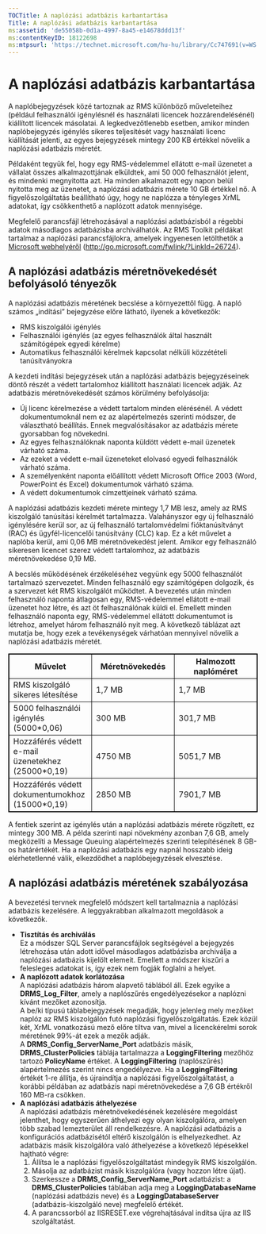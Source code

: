 ```yaml
---
TOCTitle: A naplózási adatbázis karbantartása
Title: A naplózási adatbázis karbantartása
ms:assetid: 'de55058b-0d1a-4997-8a45-e14678ddd13f'
ms:contentKeyID: 18122698
ms:mtpsurl: 'https://technet.microsoft.com/hu-hu/library/Cc747691(v=WS.10)'
---
```


A naplózási adatbázis karbantartása
===================================

A naplóbejegyzések közé tartoznak az RMS különböző műveleteihez (például felhasználói igénylésnél és használati licencek hozzárendelésénél) kiállított licencek másolatai. A legkedvezőtlenebb esetben, amikor minden naplóbejegyzés igénylés sikeres teljesítését vagy használati licenc kiállítását jelenti, az egyes bejegyzések mintegy 200 KB értékkel növelik a naplózási adatbázis méretét.

Példaként tegyük fel, hogy egy RMS-védelemmel ellátott e-mail üzenetet a vállalat összes alkalmazottjának elküldtek, ami 50 000 felhasználót jelent, és mindenki megnyitotta azt. Ha minden alkalmazott egy napon belül nyitotta meg az üzenetet, a naplózási adatbázis mérete 10 GB értékkel nő. A figyelőszolgáltatás beállítható úgy, hogy ne naplózza a tényleges XrML adatokat, így csökkenthető a naplózott adatok mennyisége.

Megfelelő parancsfájl létrehozásával a naplózási adatbázisból a régebbi adatok másodlagos adatbázisba archiválhatók. Az RMS Toolkit példákat tartalmaz a naplózási parancsfájlokra, amelyek ingyenesen letölthetők a [Microsoft webhelyéről](http://go.microsoft.com/fwlink/?linkid=26724) (http://go.microsoft.com/fwlink/?LinkId=26724).

A naplózási adatbázis méretnövekedését befolyásoló tényezők
-----------------------------------------------------------

A naplózási adatbázis méretének becslése a környezettől függ. A napló számos „indítási” bejegyzése előre látható, ilyenek a következők:

-   RMS kiszolgálói igénylés
-   Felhasználói igénylés (az egyes felhasználók által használt számítógépek egyedi kérelme)
-   Automatikus felhasználói kérelmek kapcsolat nélküli közzétételi tanúsítványokra

A kezdeti indítási bejegyzések után a naplózási adatbázis bejegyzéseinek döntő részét a védett tartalomhoz kiállított használati licencek adják. Az adatbázis méretnövekedését számos körülmény befolyásolja:

-   Új licenc kérelmezése a védett tartalom minden elérésénél. A védett dokumentumoknál nem ez az alapértelmezés szerinti módszer, de választható beállítás. Ennek megvalósításakor az adatbázis mérete gyorsabban fog növekedni.
-   Az egyes felhasználóknak naponta küldött védett e-mail üzenetek várható száma.
-   Az ezeket a védett e-mail üzeneteket elolvasó egyedi felhasználók várható száma.
-   A személyenként naponta előállított védett Microsoft Office 2003 (Word, PowerPoint és Excel) dokumentumok várható száma.
-   A védett dokumentumok címzettjeinek várható száma.

A naplózási adatbázis kezdeti mérete mintegy 1,7 MB lesz, amely az RMS kiszolgáló tanúsítási kérelmét tartalmazza. Valahányszor egy új felhasználó igénylésére kerül sor, az új felhasználó tartalomvédelmi fióktanúsítványt (RAC) és ügyfél-licencelői tanúsítvány (CLC) kap. Ez a két művelet a naplóba kerül, ami 0,06 MB méretnövekedést jelent. Amikor egy felhasználó sikeresen licencet szerez védett tartalomhoz, az adatbázis méretnövekedése 0,19 MB.

A becslés működésének érzékeléséhez vegyünk egy 5000 felhasználót tartalmazó szervezetet. Minden felhasználó egy számítógépen dolgozik, és a szervezet két RMS kiszolgálót működtet. A bevezetés után minden felhasználó naponta átlagosan egy, RMS-védelemmel ellátott e-mail üzenetet hoz létre, és azt öt felhasználónak küldi el. Emellett minden felhasználó naponta egy, RMS-védelemmel ellátott dokumentumot is létrehoz, amelyet három felhasználó nyit meg. A következő táblázat azt mutatja be, hogy ezek a tevékenységek várhatóan mennyivel növelik a naplózási adatbázis méretét.


 
<p></p>
<table style="border:1px solid black;">
<colgroup>
<col width="33%" />
<col width="33%" />
<col width="33%" />
</colgroup>
<thead>
<tr class="header">
<th style="border:1px solid black;" >Művelet</th>
<th style="border:1px solid black;" >Méretnövekedés</th>
<th style="border:1px solid black;" >Halmozott naplóméret</th>
</tr>
</thead>
<tbody>
<tr class="odd">
<td style="border:1px solid black;">RMS kiszolgáló sikeres létesítése</td>
<td style="border:1px solid black;">1,7 MB</td>
<td style="border:1px solid black;">1,7 MB</td>
</tr>
<tr class="even">
<td style="border:1px solid black;">5000 felhasználói igénylés (5000*0,06)</td>
<td style="border:1px solid black;">300 MB</td>
<td style="border:1px solid black;">301,7 MB</td>
</tr>
<tr class="odd">
<td style="border:1px solid black;">Hozzáférés védett e-mail üzenetekhez (25000*0,19)</td>
<td style="border:1px solid black;">4750 MB</td>
<td style="border:1px solid black;">5051,7 MB</td>
</tr>
<tr class="even">
<td style="border:1px solid black;">Hozzáférés védett dokumentumokhoz (15000*0,19)</td>
<td style="border:1px solid black;">2850 MB</td>
<td style="border:1px solid black;">7901,7 MB</td>
</tr>
</tbody>
</table>
  
A fentiek szerint az igénylés után a naplózási adatbázis mérete rögzített, ez mintegy 300 MB. A példa szerinti napi növekmény azonban 7,6 GB, amely megközelíti a Message Queuing alapértelmezés szerinti telepítésének 8 GB-os határértékét. Ha a naplózási adatbázis egy napnál hosszabb ideig elérhetetlenné válik, elkezdődhet a naplóbejegyzések elvesztése.
  
A naplózási adatbázis méretének szabályozása  
--------------------------------------------
  
A bevezetési tervnek megfelelő módszert kell tartalmaznia a naplózási adatbázis kezelésére. A leggyakrabban alkalmazott megoldások a következők.
  
-   **Tisztítás és archiválás**  
    Ez a módszer SQL Server parancsfájlok segítségével a bejegyzés létrehozása után adott idővel másodlagos adatbázisba archiválja a naplózási adatbázis kijelölt elemeit. Emellett a módszer kiszűri a felesleges adatokat is, így ezek nem fogják foglalni a helyet.  
-   **A naplózott adatok korlátozása**  
    A naplózási adatbázis három alapvető táblából áll. Ezek egyike a **DRMS\_Log\_Filter**, amely a naplószűrés engedélyezésekor a naplózni kívánt mezőket azonosítja.  
    A be/ki típusú táblabejegyzések megadják, hogy jelenleg mely mezőket naplóz az RMS kiszolgálón futó naplózási figyelőszolgáltatás. Ezek közül két, XrML vonatkozású mező előre tiltva van, mivel a licenckérelmi sorok méretének 99%-át ezek a mezők adják.  
    A **DRMS\_Config\_ServerName\_Port** adatbázis másik, **DRMS\_ClusterPolicies** táblája tartalmazza a **LoggingFiltering** mezőhöz tartozó **PolicyName** értéket. A **LoggingFiltering** (naplószűrés) alapértelmezés szerint nincs engedélyezve. Ha a **LoggingFiltering** értékét 1-re állítja, és újraindítja a naplózási figyelőszolgáltatást, a korábbi példában az adatbázis napi méretnövekedése a 7,6 GB értékről 160 MB-ra csökken.  
-   **A naplózási adatbázis áthelyezése**  
    A naplózási adatbázis méretnövekedésének kezelésére megoldást jelenthet, hogy egyszerűen áthelyezi egy olyan kiszolgálóra, amelyen több szabad lemezterület áll rendelkezésre. A naplózási adatbázis a konfigurációs adatbázisétól eltérő kiszolgálón is elhelyezkedhet. Az adatbázis másik kiszolgálóra való áthelyezése a következő lépésekkel hajtható végre:  
    1.  Állítsa le a naplózási figyelőszolgáltatást mindegyik RMS kiszolgálón.  
    2.  Másolja az adatbázist másik kiszolgálóra (vagy hozzon létre újat).  
    3.  Szerkessze a **DRMS\_Config\_ServerName\_Port** adatbázist: a **DRMS\_ClusterPolicies** táblában adja meg a **LoggingDatabaseName** (naplózási adatbázis neve) és a **LoggingDatabaseServer** (adatbázis-kiszolgáló neve) megfelelő értékét.  
    4.  A parancssorból az IISRESET.exe végrehajtásával indítsa újra az IIS szolgáltatást.
